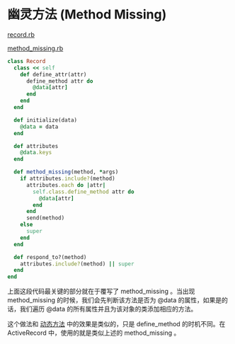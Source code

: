 # 幽灵方法 (Method Missing)

[record.rb](src/method_missing/record.rb)

[method_missing.rb](src/method_missing/method_missing.rb)

```ruby
class Record
  class << self
    def define_attr(attr)
      define_method attr do
        @data[attr]
      end
    end
  end

  def initialize(data)
    @data = data
  end

  def attributes
    @data.keys
  end

  def method_missing(method, *args)
    if attributes.include?(method)
      attributes.each do |attr|
        self.class.define_method attr do
          @data[attr]
        end
      end
      send(method)
    else
      super
    end
  end

  def respond_to?(method)
    attributes.include?(method) || super
  end
end
```

上面这段代码最关键的部分就在于覆写了 method_missing 。当出现 method_missing 的时候，我们会先判断该方法是否为 @data 的属性，如果是的话，我们遍历 @data 的所有属性并且为该对象的类添加相应的方法。

这个做法和 [动态方法](dynamic_method.md) 中的效果是类似的，只是 define_method 的时机不同。在 ActiveRecord 中，使用的就是类似上述的 method_missing 。
